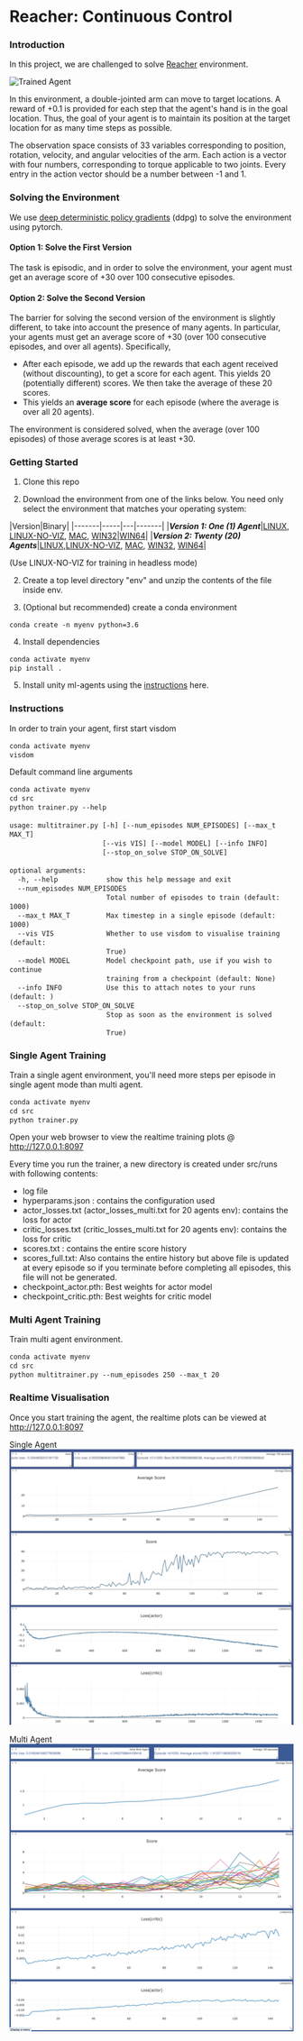 [//]: # (Image References)

[image1]: https://user-images.githubusercontent.com/10624937/43851024-320ba930-9aff-11e8-8493-ee547c6af349.gif "Trained Agent"


# Reacher: Continuous Control

### Introduction

In this project, we are challenged to solve [Reacher](https://github.com/Unity-Technologies/ml-agents/blob/master/docs/Learning-Environment-Examples.md#reacher) environment.

![Trained Agent][image1]

In this environment, a double-jointed arm can move to target locations. A reward of +0.1 is provided for each step that the agent's hand is in the goal location. Thus, the goal of your agent is to maintain its position at the target location for as many time steps as possible.

The observation space consists of 33 variables corresponding to position, rotation, velocity, and angular velocities of the arm. Each action is a vector with four numbers, corresponding to torque applicable to two joints. Every entry in the action vector should be a number between -1 and 1.

### Solving the Environment

We use [deep deterministic policy gradients](https://arxiv.org/abs/1509.02971) (ddpg) to solve the environment using pytorch.

#### Option 1: Solve the First Version

The task is episodic, and in order to solve the environment,  your agent must get an average score of +30 over 100 consecutive episodes.

#### Option 2: Solve the Second Version

The barrier for solving the second version of the environment is slightly different, to take into account the presence of many agents.  In particular, your agents must get an average score of +30 (over 100 consecutive episodes, and over all agents).  Specifically,
- After each episode, we add up the rewards that each agent received (without discounting), to get a score for each agent.  This yields 20 (potentially different) scores.  We then take the average of these 20 scores. 
- This yields an **average score** for each episode (where the average is over all 20 agents).

The environment is considered solved, when the average (over 100 episodes) of those average scores is at least +30. 

### Getting Started

1. Clone this repo

2. Download the environment from one of the links below.  You need only select the environment that matches your operating system:

|Version|Binary|
|-------|-----|---|-------|
|**_Version 1: One (1) Agent_**|[LINUX](https://s3-us-west-1.amazonaws.com/udacity-drlnd/P2/Reacher/one_agent/Reacher_Linux.zip), [LINUX-NO-VIZ](https://s3-us-west-1.amazonaws.com/udacity-drlnd/P2/Reacher/one_agent/Reacher_Linux_NoVis.zip), [MAC](https://s3-us-west-1.amazonaws.com/udacity-drlnd/P2/Reacher/one_agent/Reacher.app.zip), [WIN32](https://s3-us-west-1.amazonaws.com/udacity-drlnd/P2/Reacher/one_agent/Reacher_Windows_x86.zip)|[WIN64](https://s3-us-west-1.amazonaws.com/udacity-drlnd/P2/Reacher/one_agent/Reacher_Windows_x86_64.zip)|
|**_Version 2: Twenty (20) Agents_**|[LINUX](https://s3-us-west-1.amazonaws.com/udacity-drlnd/P2/Reacher/Reacher_Linux.zip),[LINUX-NO-VIZ](https://s3-us-west-1.amazonaws.com/udacity-drlnd/P2/Reacher/Reacher_Linux_NoVis.zip),  [MAC](https://s3-us-west-1.amazonaws.com/udacity-drlnd/P2/Reacher/Reacher.app.zip), [WIN32](https://s3-us-west-1.amazonaws.com/udacity-drlnd/P2/Reacher/Reacher_Windows_x86.zip), [WIN64](https://s3-us-west-1.amazonaws.com/udacity-drlnd/P2/Reacher/Reacher_Windows_x86_64.zip)|
    
(Use LINUX-NO-VIZ for training in headless mode)

2. Create a top level directory "env" and unzip the contents of the file inside env.

3. (Optional but recommended) create a conda environment
```
conda create -n myenv python=3.6
```

4. Install dependencies
```
conda activate myenv
pip install .
```

5. Install unity ml-agents using the [instructions](https://github.com/Unity-Technologies/ml-agents/blob/master/docs/Installation.md) here.


### Instructions

In order to train your agent, first start visdom 
```
conda activate myenv
visdom
```

Default command line arguments 
```
conda activate myenv
cd src
python trainer.py --help

usage: multitrainer.py [-h] [--num_episodes NUM_EPISODES] [--max_t MAX_T]
                       [--vis VIS] [--model MODEL] [--info INFO]
                       [--stop_on_solve STOP_ON_SOLVE]

optional arguments:
  -h, --help            show this help message and exit
  --num_episodes NUM_EPISODES
                        Total number of episodes to train (default: 1000)
  --max_t MAX_T         Max timestep in a single episode (default: 1000)
  --vis VIS             Whether to use visdom to visualise training (default:
                        True)
  --model MODEL         Model checkpoint path, use if you wish to continue
                        training from a checkpoint (default: None)
  --info INFO           Use this to attach notes to your runs (default: )
  --stop_on_solve STOP_ON_SOLVE
                        Stop as soon as the environment is solved (default:
                        True)
```

### Single Agent Training

Train a single agent environment, you'll need more steps per episode in single agent mode than multi agent.
```
conda activate myenv
cd src
python trainer.py
```

Open your web browser to view the realtime training plots @ http://127.0.0.1:8097

Every time you run the trainer, a new directory is created under src/runs with following contents:

* log file
* hyperparams.json : contains the configuration used 
* actor_losses.txt (actor_losses_multi.txt for 20 agents env): contains the loss for actor
* critic_losses.txt (critic_losses_multi.txt for 20 agents env): contains the loss for critic
* scores.txt : contains the entire score history
* scores_full.txt: Also contains the entire history but above file is updated at every episode so if you terminate before completing all episodes, this file will not be generated.
* checkpoint_actor.pth: Best weights for actor model
* checkpoint_critic.pth: Best weights for critic model

### Multi Agent Training

Train multi agent environment.

```
conda activate myenv
cd src
python multitrainer.py --num_episodes 250 --max_t 20
```

### Realtime Visualisation

Once you start training the agent, the realtime plots can be viewed at http://127.0.0.1:8097

Single Agent
![image](images/p2_ddpg.gif)

Multi Agent
![image](images/multi_agent_monitor.png)